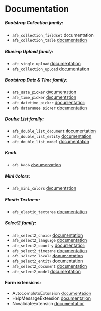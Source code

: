# Documentation

##### Bootstrap Collection family: 

* `afe_collection_fieldset` [documentation](bootstrap-collection/overview.md)
* `afe_collection_table` [documentation](bootstrap-collection/overview.md)

##### Blueimp Upload family: 

* `afe_single_upload` [documentation](single-upload/overview.md)
* `afe_collection_upload` [documentation](collection-upload/overview.md)

##### Bootstrap Date & Time family:

* `afe_date_picker` [documentation](date-picker/overview.md)
* `afe_time_picker` [documentation](time-picker/overview.md)
* `afe_datetime_picker` [documentation](datetime-picker/overview.md)
* `afe_daterange_picker` [documentation](daterange-picker/overview.md)

##### Double List family: 

* `afe_double_list_document` [documentation](double-list/overview.md)
* `afe_double_list_entity` [documentation](double-list/overview.md)
* `afe_double_list_model` [documentation](double-list/overview.md)

##### Knob:

* `afe_knob` [documentation](knob/overview.md)

##### Mini Colors:

* `afe_mini_colors` [documentation](mini-colors/overview.md)

##### Elastic Textarea:

* `afe_elastic_textarea` [documentation](elastic-textarea/overview.md)

##### Select2 family:

* `afe_select2_choice` [documentation](select2/overview.md)
* `afe_select2_language` [documentation](select2/overview.md)
* `afe_select2_country` [documentation](select2/overview.md)
* `afe_select2_timezone` [documentation](select2/overview.md)
* `afe_select2_locale` [documentation](select2/overview.md)
* `afe_select2_entity` [documentation](select2/overview.md)
* `afe_select2_document` [documentation](select2/overview.md)
* `afe_select2_model` [documentation](select2/overview.md)

#### Form extensions:

* AutocompleteExtension [documentation](autocomplete-extension/overview.md)
* HelpMessageExtension [documentation](help-message-extension/overview.md)
* NovalidateExtension [documentation](novalidate-extension/overview.md)
